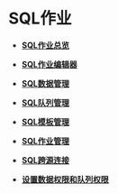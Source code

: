 # SQL作业<a name="dli_01_0378"></a>

-   **[SQL作业总览](SQL作业总览.md)**  

-   **[SQL作业编辑器](SQL作业编辑器.md)**  

-   **[SQL数据管理](SQL数据管理.md)**  

-   **[SQL队列管理](SQL队列管理.md)**  

-   **[SQL模板管理](SQL模板管理.md)**  

-   **[SQL作业管理](SQL作业管理.md)**  

-   **[SQL跨源连接](SQL跨源连接.md)**  

-   **[设置数据权限和队列权限](设置数据权限和队列权限.md)**  


